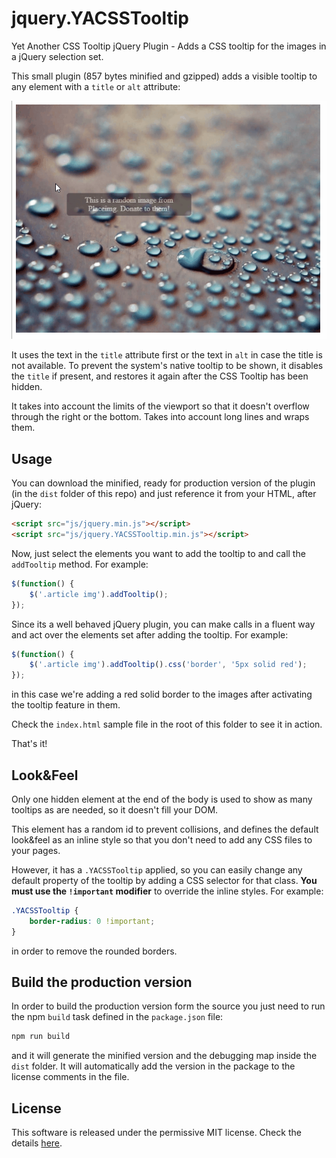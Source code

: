# jquery.YACSSTooltip

Yet Another CSS Tooltip jQuery Plugin - Adds a CSS tooltip for the images in a jQuery selection set.

This small plugin (857 bytes minified and gzipped) adds a visible tooltip to any element with a `title` or `alt` attribute:

![YACSSTooltip in action](YACSSTooltip.gif)

It uses the text in the `title` attribute first or the text in `alt` in case the title is not available. To prevent the system's native tooltip to be shown, it disables the `title` if present, and restores it again after the CSS Tooltip has been hidden.

It takes into account the limits of the viewport so that it doesn't overflow through the right or the bottom. Takes into account long lines and wraps them.

## Usage

You can download the minified, ready for production version of the plugin (in the `dist` folder of this repo) and just reference it from your HTML, after jQuery:

```html
<script src="js/jquery.min.js"></script>
<script src="js/jquery.YACSSTooltip.min.js"></script>
```

Now, just select the elements you want to add the tooltip to and call the `addTooltip` method. For example:

```javascript
$(function() {
    $('.article img').addTooltip();
});
```

Since its a well behaved jQuery plugin, you can make calls in a fluent way and act over the elements set after adding the tooltip. For example:

```javascript
$(function() {
    $('.article img').addTooltip().css('border', '5px solid red');
});
```

in this case we're adding a red solid border to the images after activating the tooltip feature in them.

Check the `index.html` sample file in the root of this folder to see it in action.

That's it!

## Look&Feel

Only one hidden element at the end of the body is used to show as many tooltips as are needed, so it doesn't fill your DOM.

This element has a random id to prevent collisions, and defines the default look&feel as an inline style so that you don't need to add any CSS files to your pages.

However, it has a `.YACSSTooltip` applied, so you can easily change any default property of the tooltip by adding a CSS selector for that class. **You must use the `!important` modifier** to override the inline styles. For example:

```css
.YACSSTooltip {
    border-radius: 0 !important;
}
```

in order to remove the rounded borders.

## Build the production version

In order to build the production version form the source you just need to run the npm `build` task defined in the `package.json` file:

```bash
npm run build
```

and it will generate the minified version and the debugging map inside the `dist` folder. It will automatically add the version in the package to the license comments in the file.

## License

This software is released under the permissive MIT license. Check the details [here](https://github.com/jmalarcon/jquery.YACSSTooltip/blob/master/LICENSE).